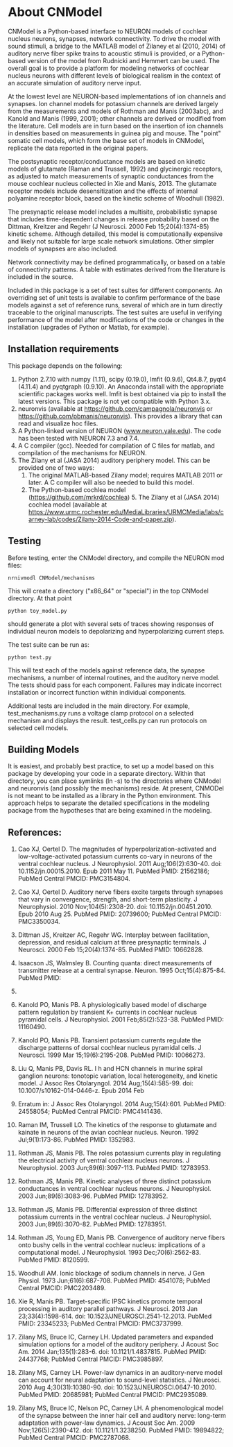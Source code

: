 About CNModel
=============

CNModel is a Python-based interface to NEURON models of cochlear nucleus neurons, synapses, network connectivity. To drive the model with sound stimuli, a bridge to the MATLAB model of Zilaney et al (2010, 2014)  of auditory nerve fiber spike trains to acoustic stimuli is provided, or a Python-based version of the model from Rudnicki and Hemmert can be used. The overall goal is to provide a platform for modeling networks of cochlear nucleus neurons with different levels of biological realism in the context of an accurate simulation of auditory nerve input.

At the lowest level are NEURON-based implementations of ion channels and synapses. Ion channel models for potassium channels are derived largely from the measurements and models of Rothman and Manis (2003abc), and Kanold and Manis (1999, 2001); other channels are derived or modified from the literature. Cell models are in turn based on the insertion of ion channels in densities based on measurements in guinea pig and mouse. The "point" somatic cell models, which form the base set of models in CNModel, replicate the data reported in the original papers. 

The postsynaptic receptor/conductance models are based on kinetic models of glutamate (Raman and Trussell, 1992) and glycinergic receptors, as adjusted to match measurements of synaptic conductances from the mouse cochlear nucleus collected in Xie and Manis, 2013. The glutamate receptor models include desensitization and the effects of internal polyamine receptor block, based on the kinetic scheme of Woodhull (1982).

The presynaptic release model includes a multisite, probabilistic synapse that includes time-dependent changes in release probability based on the Dittman, Kreitzer and Regehr (J Neurosci. 2000 Feb 15;20(4):1374-85) kinetic scheme. Although detailed, this model is computationally expensive and likely not suitable for large scale network simulations. Other simpler models of synapses are also included.

Network connectivity may be defined programmatically, or based on a table of connectivity patterns. A table with estimates derived from the literature is included in the source. 

Included in this package is a set of test suites for different components. An overriding set of unit tests is available to confirm performance of the base models against a set of reference runs, several of which are in turn directly traceable to the original manuscripts. The test suites are useful in verifying performance of the model after modifications of the code or changes in the installation (upgrades of Python or Matlab, for example). 

Installation requirements
-------------------------
This package depends on the following:

   1. Python 2.7.10 with numpy (1.11), scipy (0.19.0), lmfit (0.9.6), Qt4.8.7, pyqt4 (4.11.4) and pyqtgraph (0.9.10). An Anaconda install with the appropriate scientific packages works well. lmfit is best obtained via pip to install the latest versions. This package is not yet compatible with Python 3.x.
   2. neuronvis (available at https://github.com/campagnola/neuronvis or https://github.com/pbmanis/neuronvis). This provides a library that can read and visualize hoc files.
   3. A Python-linked version of NEURON (www.neuron.yale.edu). The code has been tested with NEURON 7.3 and 7.4.
   4. A C compiler (gcc). Needed for compilation of C files for matlab, and compilation of the mechanisms for NEURON.
   5. The Zilany et al (JASA 2014) auditory periphery model. This can be provided one of two ways:
      1. The original MATLAB-based Zilany model; requires MATLAB 2011 or later. A C compiler will also be needed to build this model.
      2. The Python-based cochlea model (https://github.com/mrkrd/cochlea)   5. The Zilany et al (JASA 2014) cochlea model (available at https://www.urmc.rochester.edu/MediaLibraries/URMCMedia/labs/carney-lab/codes/Zilany-2014-Code-and-paper.zip).


Testing
-------
Before testing, enter the CNModel directory, and compile the NEURON mod files:

    nrnivmodl CNModel/mechanisms

This will create a directory ("x86_64" or "special") in the top CNModel directory. At that point

    python toy_model.py
     
should generate a plot with several sets of traces showing responses of individual neuron models to depolarizing and hyperpolarizing current steps.


The test suite can be run as:

    python test.py

This will test each of the models against reference data, the synapse mechanisms, a number of internal routines, and the auditory nerve model. The tests should pass for each component. Failures may indicate incorrect installation or incorrect function within individual components.

Additional tests are included in the main directory. For example, test\_mechanisms.py runs a voltage clamp protocol on a selected mechanism and displays the result. test\_cells.py can run protocols on selected cell models.

Building Models
---------------

It is easiest, and probably best practice, to set up a model based on this package by developing your code in a separate directory. Within that directory, you can place symlinks (ln -s) to the directories where CNModel and neuronvis (and possibly the mechanisms) reside. At present, CNMODel is not meant to be installed as a library in the Python environment. This approach helps to separate the detailed specifications in the modeling package from the hypotheses that are being examined in the modeling.


References:
-----------

1.   Cao XJ, Oertel D. The magnitudes of hyperpolarization-activated and
low-voltage-activated potassium currents co-vary in neurons of the ventral
cochlear nucleus. J Neurophysiol. 2011 Aug;106(2):630-40. doi:
10.1152/jn.00015.2010. Epub 2011 May 11. PubMed PMID: 21562186; PubMed Central
PMCID: PMC3154804.

2.   Cao XJ, Oertel D. Auditory nerve fibers excite targets through synapses that
vary in convergence, strength, and short-term plasticity. J Neurophysiol. 2010
Nov;104(5):2308-20. doi: 10.1152/jn.00451.2010. Epub 2010 Aug 25. PubMed PMID:
20739600; PubMed Central PMCID: PMC3350034.

3.   Dittman JS, Kreitzer AC, Regehr WG. Interplay between facilitation, depression, and residual calcium at three presynaptic terminals. J Neurosci. 2000 Feb 15;20(4):1374-85. PubMed PMID: 10662828.

1. Isaacson JS, Walmsley B. Counting quanta: direct measurements of transmitter
release at a central synapse. Neuron. 1995 Oct;15(4):875-84. PubMed PMID:
7576636.

4.   Kanold PO, Manis PB. A physiologically based model of discharge pattern
regulation by transient K+ currents in cochlear nucleus pyramidal cells. J
Neurophysiol. 2001 Feb;85(2):523-38. PubMed PMID: 11160490.

5.  Kanold PO, Manis PB. Transient potassium currents regulate the discharge
patterns of dorsal cochlear nucleus pyramidal cells. J Neurosci. 1999 Mar
15;19(6):2195-208. PubMed PMID: 10066273.

6.   Liu Q, Manis PB, Davis RL. I h and HCN channels in murine spiral ganglion
neurons: tonotopic variation, local heterogeneity, and kinetic model. J Assoc Res
Otolaryngol. 2014 Aug;15(4):585-99. doi: 10.1007/s10162-014-0446-z. Epub 2014 Feb
21. Erratum in: J Assoc Res Otolaryngol. 2014 Aug;15(4):601. PubMed PMID:
24558054; PubMed Central PMCID: PMC4141436.

7.   Raman IM, Trussell LO. The kinetics of the response to glutamate and kainate
in neurons of the avian cochlear nucleus. Neuron. 1992 Jul;9(1):173-86. PubMed
PMID: 1352983.

8.   Rothman JS, Manis PB. The roles potassium currents play in regulating the
electrical activity of ventral cochlear nucleus neurons. J Neurophysiol. 2003
Jun;89(6):3097-113. PubMed PMID: 12783953.

9.  Rothman JS, Manis PB. Kinetic analyses of three distinct potassium
conductances in ventral cochlear nucleus neurons. J Neurophysiol. 2003
Jun;89(6):3083-96. PubMed PMID: 12783952.

10.   Rothman JS, Manis PB. Differential expression of three distinct potassium
currents in the ventral cochlear nucleus. J Neurophysiol. 2003 Jun;89(6):3070-82.
PubMed PMID: 12783951.


11.   Rothman JS, Young ED, Manis PB. Convergence of auditory nerve fibers onto
bushy cells in the ventral cochlear nucleus: implications of a computational
model. J Neurophysiol. 1993 Dec;70(6):2562-83. PubMed PMID: 8120599.

12.   Woodhull AM. Ionic blockage of sodium channels in nerve. J Gen Physiol. 1973
Jun;61(6):687-708. PubMed PMID: 4541078; PubMed Central PMCID: PMC2203489.

13.   Xie R, Manis PB. Target-specific IPSC kinetics promote temporal processing in 
auditory parallel pathways. J Neurosci. 2013 Jan 23;33(4):1598-614. doi:
10.1523/JNEUROSCI.2541-12.2013. PubMed PMID: 23345233; PubMed Central PMCID:
PMC3737999.

14.   Zilany MS, Bruce IC, Carney LH. Updated parameters and expanded simulation
options for a model of the auditory periphery. J Acoust Soc Am. 2014
Jan;135(1):283-6. doi: 10.1121/1.4837815. PubMed PMID: 24437768; PubMed Central
PMCID: PMC3985897.

15.   Zilany MS, Carney LH. Power-law dynamics in an auditory-nerve model can
account for neural adaptation to sound-level statistics. J Neurosci. 2010 Aug
4;30(31):10380-90. doi: 10.1523/JNEUROSCI.0647-10.2010. PubMed PMID: 20685981;
PubMed Central PMCID: PMC2935089.


16.   Zilany MS, Bruce IC, Nelson PC, Carney LH. A phenomenological model of the
synapse between the inner hair cell and auditory nerve: long-term adaptation with
power-law dynamics. J Acoust Soc Am. 2009 Nov;126(5):2390-412. doi:
10.1121/1.3238250. PubMed PMID: 19894822; PubMed Central PMCID: PMC2787068.

